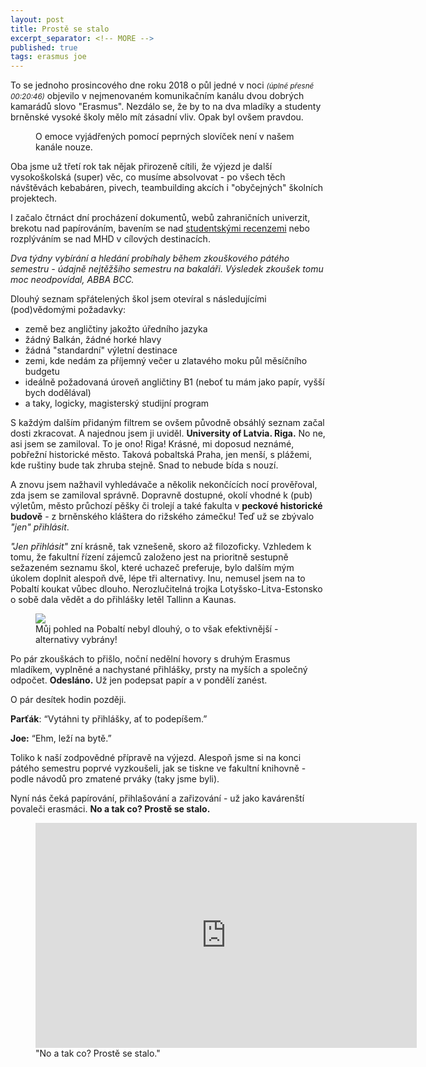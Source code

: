 ```yaml
---
layout: post
title: Prostě se stalo
excerpt_separator: <!-- MORE -->
published: true
tags: erasmus joe
---
```

<p class="intro"><span class="dropcap">T</span>o se jednoho prosincového dne roku 2018 o půl jedné v noci <small><i>(úplně přesně 00:20:46)</i></small> objevilo v nejmenovaném komunikačním kanálu dvou dobrých kamarádů slovo "Erasmus". Nezdálo se, že by to na dva mladíky a studenty brněnské vysoké školy mělo mít zásadní vliv. Opak byl ovšem pravdou.
 </p>
 
 <!-- MORE -->
 
 <figure>
 <img src="{{ '/assets/img/2018-01-26-messenger.png' | prepend: site.baseurl }}" alt="" class="img-center"> 
   <figcaption>O emoce vyjádřených pomocí peprných slovíček není v našem kanále nouze.</figcaption>
 </figure>
 
 Oba jsme už třetí rok tak nějak přirozeně cítili, že výjezd je další vysokoškolská (super) věc, co musíme absolvovat - po všech těch návštěvách kebabáren, pivech, teambuilding akcích i "obyčejných" školních projektech.
 
 I začalo čtrnáct dní procházení dokumentů, webů zahraničních univerzit, brekotu nad papírováním, bavením se nad [studentskými recenzemi](http://erasmus-databaze.naep.cz) nebo rozplýváním se nad MHD v cílových destinacích.
 
 *Dva týdny vybírání a hledání probíhaly během zkouškového pátého semestru - údajně nejtěžšího semestru na bakaláři. Výsledek zkoušek tomu moc neodpovídal, ABBA BCC.*
 
 Dlouhý seznam spřátelených škol jsem otevíral s následujícími (pod)vědomými požadavky:
 - země bez angličtiny jakožto úředního jazyka
 - žádný Balkán, žádné horké hlavy
 - žádná "standardní" výletní destinace
 - zemi, kde nedám za příjemný večer u zlatavého moku půl měsíčního budgetu
 - ideálně požadovaná úroveň angličtiny B1 (neboť tu mám jako papír, vyšší bych dodělával)
 - a taky, logicky, magisterský studijní program

 S každým dalším přidaným filtrem se ovšem původně obsáhlý seznam začal dosti zkracovat. A najednou jsem ji uviděl. **University of Latvia. Riga.** No ne, asi jsem se zamiloval. To je ono! Riga! Krásné, mi doposud neznámé, pobřežní historické město. Taková pobaltská Praha, jen menší, s plážemi, kde ruštiny bude tak zhruba stejně. Snad to nebude bída s nouzí.
 
 A znovu jsem nažhavil vyhledávače a několik nekončících nocí prověřoval, zda jsem se zamiloval správně. Dopravně dostupné, okolí vhodné k (pub) výletům, město průchozí pěšky či trolejí a také fakulta v **peckové historické budově** - z brněnského kláštera do rižského zámečku! Teď už se zbývalo *"jen" přihlásit*. 
 
 *"Jen přihlásit"* zní krásně, tak vznešeně, skoro až filozoficky. Vzhledem k tomu, že fakultní řízení zájemců založeno jest na prioritně sestupně sežazeném seznamu škol, které uchazeč preferuje, bylo dalším mým úkolem doplnit alespoň dvě, lépe tři alternativy. Inu, nemusel jsem na to Pobaltí koukat vůbec dlouho. Nerozlučitelná trojka Lotyšsko-Litva-Estonsko o sobě dala vědět a do přihlášky letěl Tallinn a Kaunas.
 
 <figure style="max-width: 100%">
 	<img src="https://upload.wikimedia.org/wikipedia/commons/5/5c/Baltic_States.png" class="img-center" style="max-width: 610px">
  <figcaption>Můj pohled na Pobaltí nebyl dlouhý, o to však efektivnější - alternativy vybrány!</figcaption>
 </figure>
 
 
Po pár zkouškách to přišlo, noční nedělní hovory s druhým Erasmus mladíkem, vyplněné a nachystané přihlášky, prsty na myších a společný odpočet. **Odesláno.** Už jen podepsat papír a v pondělí zanést.

O pár desítek hodin později.

**Parťák**: “Vytáhni ty přihlášky, ať to podepíšem.”

**Joe:** “Ehm, leží na bytě.”

Toliko k naší zodpovědné přípravě na výjezd. Alespoň jsme si na konci pátého semestru poprvé vyzkoušeli, jak se tiskne ve fakultní knihovně - podle návodů pro zmatené prváky (taky jsme byli).


Nyní nás čeká papírování, přihlašování a zařizování - už jako kavárenští povaleči erasmáci.
**No a tak co? Prostě se stalo.**

<figure>
 <iframe width="610" height="360" class="img-center d-block"
  src="https://www.youtube.com/embed/TYAYA_30DRc"
  frameborder="0"></iframe>
  <figcaption>"No a tak co? Prostě se stalo."</figcaption>
</figure>
  
